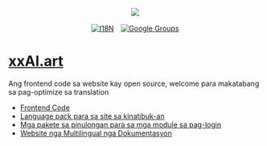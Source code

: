 <p align="center"><a href="https://wac.tax"><img src="https://cdn.jsdelivr.net/gh/wactax/img/logo.svg"/></a></p><p align="center"><a href="https://github.com/wactax/wac.tax/blob/main/doc/README.md#readme"><img alt="I18N" src="https://cdn.jsdelivr.net/gh/wactax/img/t.svg"/></a>　<a href="https://groups.google.com/u/2/g/wactax"><img alt="Google Groups" src="https://cdn.jsdelivr.net/gh/wactax/img/g-groups.svg"/></a></p>

# [xxAI.art](https://xxAI.art)

Ang frontend code sa website kay open source, welcome para makatabang sa pag-optimize sa translation

* [Frontend Code](https://github.com/xxai-art/web)
* [Language pack para sa site sa kinatibuk-an](https://github.com/xxai-art/web/tree/main/i18n)
* [Mga pakete sa pinulongan para sa mga module sa pag-login](https://github.com/wacpkg/user/tree/main/ui.i18n)
* [Website nga Multilingual nga Dokumentasyon](https://github.com/xxai-doc)
